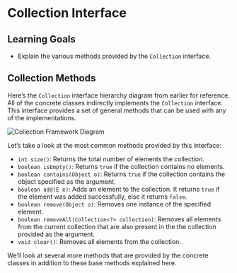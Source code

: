 # Collection Interface

## Learning Goals

- Explain the various methods provided by the `Collection` interface.

## Collection Methods

Here’s the `Collection` interface hierarchy diagram from earlier for reference.
All of the concrete classes indirectly implements the `Collection` interface.
This interface provides a set of general methods that can be used with any of
the implementations.

![Collection Framework Diagram](https://curriculum-content.s3.amazonaws.com/java-mod-4/Collection-Framework-Diagram.png)

Let’s take a look at the most common methods provided by this interface:

- `int size()`: Returns the total number of elements the collection.
- `boolean isEmpty()`: Returns `true` if the collection contains no elements.
- `boolean contains(Object o)`: Returns `true` if the collection contains the
  object specified as the argument.
- `boolean add(E e)`: Adds an element to the collection. It returns `true` if
  the element was added successfully, else it returns `false`.
- `boolean remove(Object o)`: Removes one instance of the specified element.
- `boolean removeAll(Collection<?> collection)`: Removes all elements from the
  current collection that are also present in the the collection provided as the
  argument.
- `void clear()`: Removes all elements from the collection.

We’ll look at several more methods that are provided by the concrete classes in
addition to these base methods explained here.
